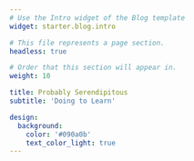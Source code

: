 ```yaml
---
# Use the Intro widget of the Blog template
widget: starter.blog.intro

# This file represents a page section.
headless: true

# Order that this section will appear in.
weight: 10

title: Probably Serendipitous
subtitle: 'Doing to Learn'

design:
  background:
    color: '#090a0b'
    text_color_light: true
---
```


